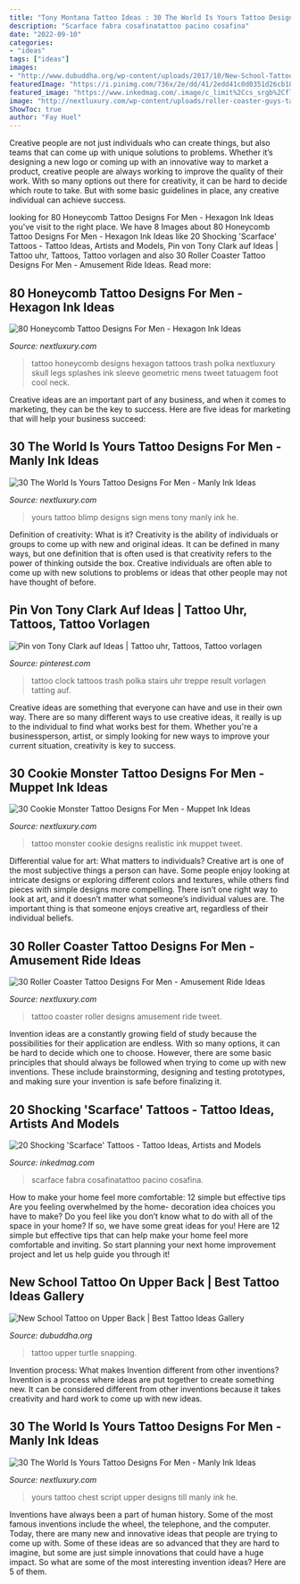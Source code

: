 ```yaml
---
title: "Tony Montana Tattoo Ideas : 30 The World Is Yours Tattoo Designs For Men"
description: "Scarface fabra cosafinatattoo pacino cosafina"
date: "2022-09-10"
categories:
- "ideas"
tags: ["ideas"]
images:
- "http://www.dubuddha.org/wp-content/uploads/2017/10/New-School-Tattoo-on-Upper-Back-by-Roman-Abrego-728x728.jpg"
featuredImage: "https://i.pinimg.com/736x/2e/dd/41/2edd41c0d0351d26cb184dc8ea486631.jpg"
featured_image: "https://www.inkedmag.com/.image/c_limit%2Ccs_srgb%2Cfl_progressive%2Cq_auto:good%2Cw_700/MTc2NzIzOTQ3MTk3MzEwOTU1/tatuajetatuajestattootattoosscarfacetonymontanaalpacinocosafinacosafinacarlosfabratatuadorbarcelona.jpg"
image: "http://nextluxury.com/wp-content/uploads/roller-coaster-guys-tattoo-ideas.jpg"
ShowToc: true
author: "Fay Huel"
---
```



Creative people are not just individuals who can create things, but also teams that can come up with unique solutions to problems. Whether it’s designing a new logo or coming up with an innovative way to market a product, creative people are always working to improve the quality of their work. With so many options out there for creativity, it can be hard to decide which route to take. But with some basic guidelines in place, any creative individual can achieve success.

	

		
looking for 80 Honeycomb Tattoo Designs For Men - Hexagon Ink Ideas you've visit to the right place. We have 8 Images about 80 Honeycomb Tattoo Designs For Men - Hexagon Ink Ideas like 20 Shocking &#039;Scarface&#039; Tattoos - Tattoo Ideas, Artists and Models, Pin von Tony Clark auf Ideas | Tattoo uhr, Tattoos, Tattoo vorlagen and also 30 Roller Coaster Tattoo Designs For Men - Amusement Ride Ideas. Read more:
		
    
## 80 Honeycomb Tattoo Designs For Men - Hexagon Ink Ideas

<img loading=lazy src="http://nextluxury.com/wp-content/uploads/mens-lower-legs-skull-and-honeycomb-tatto-with-orange-splashes.jpg" onerror="this.onerror=null;this.src='https://tse2.mm.bing.net/th?id=OIP._DjWQxQCOQbCZ-X3TIzxVAHaHa&amp;pid=15.1';" alt="80 Honeycomb Tattoo Designs For Men - Hexagon Ink Ideas">

_Source: nextluxury.com_

>tattoo honeycomb designs hexagon tattoos trash polka nextluxury skull legs splashes ink sleeve geometric mens tweet tatuagem foot cool neck. 

	

Creative ideas are an important part of any business, and when it comes to marketing, they can be the key to success. Here are five ideas for marketing that will help your business succeed: 

    
## 30 The World Is Yours Tattoo Designs For Men - Manly Ink Ideas

<img loading=lazy src="http://nextluxury.com/wp-content/uploads/blimp-with-neon-the-world-is-yours-sign-mens-arm-tattoo.jpg" onerror="this.onerror=null;this.src='https://tse3.mm.bing.net/th?id=OIP.E4hq_zn6y1fX-tAqTjRz7AHaHa&amp;pid=15.1';" alt="30 The World Is Yours Tattoo Designs For Men - Manly Ink Ideas">

_Source: nextluxury.com_

>yours tattoo blimp designs sign mens tony manly ink he. 

	

Definition of creativity: What is it?
Creativity is the ability of individuals or groups to come up with new and original ideas. It can be defined in many ways, but one definition that is often used is that creativity refers to the power of thinking outside the box. Creative individuals are often able to come up with new solutions to problems or ideas that other people may not have thought of before.

    
## Pin Von Tony Clark Auf Ideas | Tattoo Uhr, Tattoos, Tattoo Vorlagen

<img loading=lazy src="https://i.pinimg.com/736x/2e/dd/41/2edd41c0d0351d26cb184dc8ea486631.jpg" onerror="this.onerror=null;this.src='https://tse3.mm.bing.net/th?id=OIP.sVAYdNptcP9dzXhHJ8f2xgHaHa&amp;pid=15.1';" alt="Pin von Tony Clark auf Ideas | Tattoo uhr, Tattoos, Tattoo vorlagen">

_Source: pinterest.com_

>tattoo clock tattoos trash polka stairs uhr treppe result vorlagen tatting auf. 

	

Creative ideas are something that everyone can have and use in their own way. There are so many different ways to use creative ideas, it really is up to the individual to find what works best for them. Whether you're a businessperson, artist, or simply looking for new ways to improve your current situation, creativity is key to success.

    
## 30 Cookie Monster Tattoo Designs For Men - Muppet Ink Ideas

<img loading=lazy src="http://nextluxury.com/wp-content/uploads/hyper-realistic-3d-inner-forearm-guys-cookie-monster-tattoo-design-ideas.jpg" onerror="this.onerror=null;this.src='https://tse2.mm.bing.net/th?id=OIP.9EDW356L6CGRiDDQfxS4QwHaHa&amp;pid=15.1';" alt="30 Cookie Monster Tattoo Designs For Men - Muppet Ink Ideas">

_Source: nextluxury.com_

>tattoo monster cookie designs realistic ink muppet tweet. 

	

Differential value for art: What matters to individuals?
Creative art is one of the most subjective things a person can have. Some people enjoy looking at intricate designs or exploring different colors and textures, while others find pieces with simple designs more compelling. There isn’t one right way to look at art, and it doesn’t matter what someone’s individual values are. The important thing is that someone enjoys creative art, regardless of their individual beliefs.

    
## 30 Roller Coaster Tattoo Designs For Men - Amusement Ride Ideas

<img loading=lazy src="http://nextluxury.com/wp-content/uploads/roller-coaster-guys-tattoo-ideas.jpg" onerror="this.onerror=null;this.src='https://tse1.mm.bing.net/th?id=OIP.js5mH_8rg_MpeAWpNW4hngHaJ5&amp;pid=15.1';" alt="30 Roller Coaster Tattoo Designs For Men - Amusement Ride Ideas">

_Source: nextluxury.com_

>tattoo coaster roller designs amusement ride tweet. 

	

Invention ideas are a constantly growing field of study because the possibilities for their application are endless. With so many options, it can be hard to decide which one to choose. However, there are some basic principles that should always be followed when trying to come up with new inventions. These include brainstorming, designing and testing prototypes, and making sure your invention is safe before finalizing it.

    
## 20 Shocking &#039;Scarface&#039; Tattoos - Tattoo Ideas, Artists And Models

<img loading=lazy src="https://www.inkedmag.com/.image/c_limit%2Ccs_srgb%2Cfl_progressive%2Cq_auto:good%2Cw_700/MTc2NzIzOTQ3MTk3MzEwOTU1/tatuajetatuajestattootattoosscarfacetonymontanaalpacinocosafinacosafinacarlosfabratatuadorbarcelona.jpg" onerror="this.onerror=null;this.src='https://tse1.mm.bing.net/th?id=OIP.Ct8A1Em99HInppKvfzNJ3AHaKe&amp;pid=15.1';" alt="20 Shocking &#039;Scarface&#039; Tattoos - Tattoo Ideas, Artists and Models">

_Source: inkedmag.com_

>scarface fabra cosafinatattoo pacino cosafina. 

	

How to make your home feel more comfortable: 12 simple but effective tips
Are you feeling overwhelmed by the home- decoration idea choices you have to make? Do you feel like you don’t know what to do with all of the space in your home? If so, we have some great ideas for you! Here are 12 simple but effective tips that can help make your home feel more comfortable and inviting. So start planning your next home improvement project and let us help guide you through it!

    
## New School Tattoo On Upper Back | Best Tattoo Ideas Gallery

<img loading=lazy src="http://www.dubuddha.org/wp-content/uploads/2017/10/New-School-Tattoo-on-Upper-Back-by-Roman-Abrego-728x728.jpg" onerror="this.onerror=null;this.src='https://tse2.mm.bing.net/th?id=OIP.wb5H98ypo5lHi3vBsNDbyAHaHa&amp;pid=15.1';" alt="New School Tattoo on Upper Back | Best Tattoo Ideas Gallery">

_Source: dubuddha.org_

>tattoo upper turtle snapping. 

	

Invention process: What makes Invention different from other inventions?
Invention is a process where ideas are put together to create something new. It can be considered different from other inventions because it takes creativity and hard work to come up with new ideas.

    
## 30 The World Is Yours Tattoo Designs For Men - Manly Ink Ideas

<img loading=lazy src="http://nextluxury.com/wp-content/uploads/guys-the-world-is-yours-upper-chest-quote-script-tattoo-ideas.jpg" onerror="this.onerror=null;this.src='https://tse4.mm.bing.net/th?id=OIP.pvMt6SF0exjYjq1gsLkmpQHaHa&amp;pid=15.1';" alt="30 The World Is Yours Tattoo Designs For Men - Manly Ink Ideas">

_Source: nextluxury.com_

>yours tattoo chest script upper designs till manly ink he. 

	

Inventions have always been a part of human history. Some of the most famous inventions include the wheel, the telephone, and the computer. Today, there are many new and innovative ideas that people are trying to come up with. Some of these ideas are so advanced that they are hard to imagine, but some are just simple innovations that could have a huge impact. So what are some of the most interesting invention ideas? Here are 5 of them.

